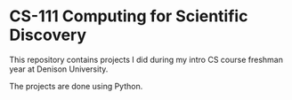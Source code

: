 # CS-111 Computing for Scientific Discovery

This repository contains projects I did during my intro CS course freshman year at Denison University.

The projects are done using Python.
